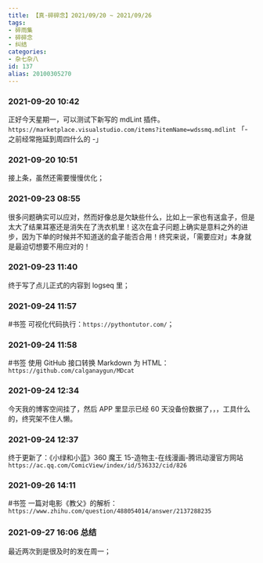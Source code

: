 ```yaml
---
title: 【真·碎碎念】2021/09/20 ~ 2021/09/26
tags:
- 碎雨集
- 碎碎念
- 纠结
categories:
- 杂七杂八
id: 137
alias: 20100305270
---
```

### 2021-09-20 10:42
正好今天星期一，可以测试下新写的 mdLint 插件。`https://marketplace.visualstudio.com/items?itemName=wdssmq.mdlint` 「- 之前经常拖延到周四什么的 -」

<!--more-->

### 2021-09-20 10:51
接上条，虽然还需要慢慢优化；

### 2021-09-23 08:55
很多问题确实可以应对，然而好像总是欠缺些什么，比如上一家也有送盒子，但是太大了结果耳塞还是消失在了洗衣机里！这次在盒子问题上确实是意料之外的进步，因为下单的时候并不知道送的盒子能否合用！终究来说，「需要应对」本身就是最迫切想要不用应对的！

### 2021-09-23 11:40
终于写了点儿正式的内容到 logseq 里；

### 2021-09-24 11:57
\#书签 可视化代码执行：`https://pythontutor.com/`；

### 2021-09-24 11:58
\#书签 使用 GitHub 接口转换 Markdown 为 HTML：`https://github.com/calganaygun/MDcat`

### 2021-09-24 12:34
今天我的博客空间挂了，然后 APP 里显示已经 60 天没备份数据了，，，工具什么的，终究架不住人懒。

### 2021-09-24 12:37
终于更新了：《小绿和小蓝》360 魔王 15-造物主-在线漫画-腾讯动漫官方网站 `https://ac.qq.com/ComicView/index/id/536332/cid/826`

### 2021-09-26 14:11
\#书签 一篇对电影《教父》的解析：`https://www.zhihu.com/question/488054014/answer/2137288235`

### 2021-09-27 16:06 总结
最近两次到是很及时的发在周一；
